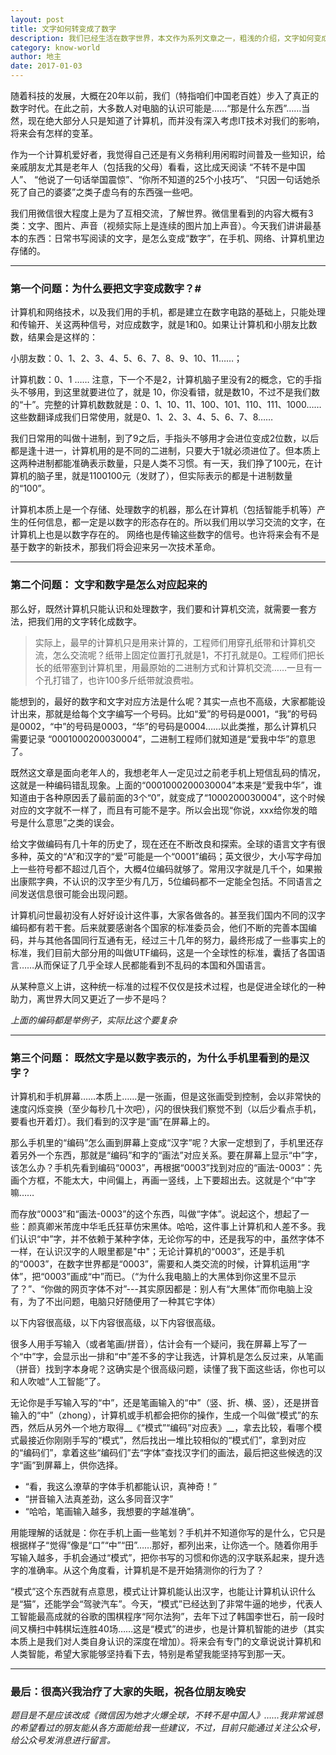 ```yaml
---
layout: post
title: 文字如何转变成了数字
description: 我们已经生活在数字世界，本文作为系列文章之一，粗浅的介绍，文字如何变成数字在这个世界运行
category: know-world
author: 地主
date: 2017-01-03
---
```


随着科技的发展，大概在20年以前，我们（特指咱们中国老百姓）步入了真正的数字时代。在此之前，大多数人对电脑的认识可能是……“那是什么东西”……当然，现在绝大部分人只是知道了计算机，而并没有深入考虑IT技术对我们的影响，将来会有怎样的变革。

作为一个计算机爱好者，我觉得自己还是有义务稍利用闲暇时间普及一些知识，给亲戚朋友尤其是老年人（包括我的父母）看看，这比成天阅读 “不转不是中国人”、 “他说了一句话举国震惊”、“你所不知道的25个小技巧”、 “只因一句话她杀死了自己的婆婆”之类子虚乌有的东西强一些吧。

我们用微信很大程度上是为了互相交流，了解世界。微信里看到的内容大概有3类：文字、图片、声音（视频实际上是连续的图片加上声音）。今天我们讲讲最基本的东西：日常书写阅读的文字，是怎么变成“数字”，在手机、网络、计算机里边存储的。

---
### 第一个问题：为什么要把文字变成数字？#


计算机和网络技术，以及我们用的手机，都是建立在数字电路的基础上，只能处理和传输开、关这两种信号，对应成数字，就是1和0。如果让计算机和小朋友比数数，结果会是这样的：

小朋友数：0、1、2、3、4、5、6、7、8、9、10、11……；

计算机数：0、1 …… 注意，下一个不是2，计算机脑子里没有2的概念，它的手指头不够用，到这里就要进位了，就是 10，你没看错，就是数10，不过不是我们数的“十”。完整的计算机数数就是：0、1、10、11、100、101、110、111、1000……这些数翻译成我们日常使用，就是0、1、2、3、4、5、6、7、8……

我们日常用的叫做十进制，到了9之后，手指头不够用才会进位变成2位数，以后都是逢十进一，计算机用的是不同的二进制，只要大于1就必须进位了。但本质上这两种进制都能准确表示数量，只是人类不习惯。有一天，我们挣了100元，在计算机的脑子里，就是1100100元（发财了），但实际表示的都是十进制数量的“100”。

计算机本质上是一个存储、处理数字的机器，那么在计算机（包括智能手机等）产生的任何信息，都一定是以数字的形态存在的。所以我们用以学习交流的文字，在计算机上也是以数字存在的。 网络也是传输这些数字的信号。也许将来会有不是基于数字的新技术，那我们将会迎来另一次技术革命。

---
### 第二个问题： 文字和数字是怎么对应起来的

那么好，既然计算机只能认识和处理数字，我们要和计算机交流，就需要一套方法，把我们用的文字转化成数字。

>实际上，最早的计算机只是用来计算的，工程师们用穿孔纸带和计算机交流，怎么交流呢？纸带上固定位置打孔就是1，不打孔就是0。工程师们把长长的纸带塞到计算机里，用最原始的二进制方式和计算机交流……一旦有一个孔打错了，也许100多斤纸带就浪费啦。

能想到的，最好的数字和文字对应方法是什么呢？其实一点也不高级，大家都能设计出来，那就是给每个文字编写一个号码。比如“爱”的号码是0001，“我”的号码是0002，“中”的号码是0003，“华”的号码是0004……以此类推，那么计算机只需要记录 “0001000200030004”，二进制工程师们就知道是“爱我中华”的意思了。

既然这文章是面向老年人的，我想老年人一定见过之前老手机上短信乱码的情况，这就是一种编码错乱现象。上面的“0001000200030004”本来是“爱我中华”，谁知道由于各种原因丢了最前面的3个“0”，就变成了“1000200030004”，这个时候对应的文字就不一样了，而且有可能不是字。所以会出现“你说，xxx给你发的暗号是什么意思”之类的误会。

给文字做编码有几十年的历史了，现在还在不断改良和探索。全球的语言文字有很多种，英文的“A”和汉字的“爱”可能是一个“0001”编码；英文很少，大小写字母加上一些符号都不超过几百个，大概4位编码就够了。常用汉字就是几千个，如果搬出康熙字典，不认识的汉字至少有几万，5位编码都不一定能全包括。不同语言之间发送信息很可能会出现问题。

计算机问世最初没有人好好设计这件事，大家各做各的。甚至我们国内不同的汉字编码都有若干套。后来就要感谢各个国家的标准委员会，他们不断的完善本国编码，并与其他各国同行互通有无，经过三十几年的努力，最终形成了一些事实上的标准，我们目前大部分用的叫做UTF编码，这是一个全球性的标准，囊括了各国语言……从而保证了几乎全球人民都能看到不乱码的本国和外国语言。

从某种意义上讲，这种统一标准的过程不仅仅是技术过程，也是促进全球化的一种助力，离世界大同又更近了一步不是吗？

_上面的编码都是举例子，实际比这个要复杂_

---
### 第三个问题： 既然文字是以数字表示的，为什么手机里看到的是汉字？

计算机和手机屏幕……本质上……是一张画，但是这张画受到控制，会以非常快的速度闪烁变换（至少每秒几十次吧），闪的很快我们察觉不到（以后少看点手机，要看也开着灯）。我们看到的汉字是“画”在屏幕上的。

那么手机里的“编码”怎么画到屏幕上变成“汉字”呢？大家一定想到了，手机里还存着另外一个东西，那就是“编码”和字的“画法”对应关系。要在屏幕上显示“中”字，该怎么办？手机先看到编码“0003”，再根据“0003”找到对应的“画法-0003”：先画个方框，不能太大，中间偏上，再画一竖线，上下要超出去。这就是个“中”字嘛……

而存放“0003”和“画法-0003”的这个东西，叫做“字体”。说起这个，想起了一些：颜真卿米芾庞中华毛氏狂草仿宋黑体。哈哈，这件事上计算机和人差不多。我们认识“中”字，并不依赖于某种字体，无论你写的中，还是我写的中，虽然字体不一样，在认识汉字的人眼里都是"中"；无论计算机的“0003”，还是手机的“0003”，在数字世界都是“0003”，需要和人类交流的时候，计算机运用“字体”，把“0003”画成“中”而已。（“为什么我电脑上的大黑体到你这里不显示了？”、“你做的网页字体不对”---其实原因都是：别人有“大黑体”而你电脑上没有，为了不出问题，电脑只好随便用了一种其它字体）

以下内容很高级，以下内容很高级，以下内容很高级。

很多人用手写输入（或者笔画/拼音），估计会有一个疑问，我在屏幕上写了一个“中”字，会显示出一排和“中”差不多的字让我选，计算机是怎么反过来，从笔画（拼音）找到字本身呢？这确实是个很高级问题，读懂了我下面这些话，你也可以和人吹嘘“人工智能”了。

无论你是手写输入写的“中”，还是笔画输入的“中”（竖、折、横、竖），还是拼音输入的“中”（zhong），计算机或手机都会把你的操作，生成一个叫做“模式”的东西，然后从另外一个地方取得__《“模式”“编码”对应表》__，拿去比较，看哪个模式最接近你刚刚手写的“模式”，然后找出一堆比较相似的“模式们”，拿到对应的“编码们”，拿着这些“编码们”去“字体”查找汉字们的画法，最后把这些候选的汉字“画”到屏幕上，供你选择。
- “看，我这么潦草的字体手机都能认识，真神奇！”
- “拼音输入法真差劲，这么多同音汉字”
- “哈哈，笔画输入越多，我想要的字越准确”。

用能理解的话就是：你在手机上画一些笔划？手机并不知道你写的是什么，它只是根据样子“觉得”像是“口”“中”“田”……那好，都列出来，让你选一个。随着你用手写输入越多，手机会通过“模式”，把你书写的习惯和你选的汉字联系起来，提升选字的准确率。从这个角度看，计算机是不是开始猜测你的行为了？

“模式”这个东西就有点意思，模式让计算机能认出汉字，也能让计算机认识什么是“猫”，还能学会“驾驶汽车”。今天，“模式”已经达到了非常牛逼的地步，代表人工智能最高成就的谷歌的围棋程序“阿尔法狗”，去年下过了韩国李世石，前一段时间又横扫中韩棋坛连胜40场……这是“模式”的进步，也是计算机智能的进步（其实本质上是我们对人类自身认识的深度在增加）。将来会有专门的文章说说计算机和人类智能，希望大家能够坚持看下去，特别是希望我能坚持写到那一天。

---
### 最后：很高兴我治疗了大家的失眠，祝各位朋友晚安

_题目是不是应该改成《微信因为她才火爆全球，不转不是中国人》……我非常诚恳的希望看过的朋友能从各方面能给我一些建议，不过，目前只能通过关注公众号，给公众号发消息进行留言。_ 
